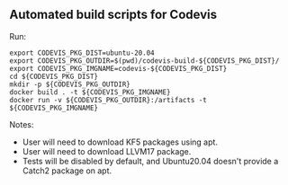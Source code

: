Automated build scripts for Codevis
---

Run:
```
export CODEVIS_PKG_DIST=ubuntu-20.04
export CODEVIS_PKG_OUTDIR=$(pwd)/codevis-build-${CODEVIS_PKG_DIST}/
export CODEVIS_PKG_IMGNAME=codevis-${CODEVIS_PKG_DIST}
cd ${CODEVIS_PKG_DIST}
mkdir -p ${CODEVIS_PKG_OUTDIR}
docker build . -t ${CODEVIS_PKG_IMGNAME}
docker run -v ${CODEVIS_PKG_OUTDIR}:/artifacts -t ${CODEVIS_PKG_IMGNAME} 
```

Notes:
- User will need to download KF5 packages using apt.
- User will need to download LLVM17 package.
- Tests will be disabled by default, and Ubuntu20.04 doesn't provide a Catch2 package on apt.
